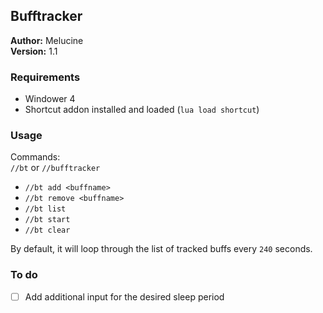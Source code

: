 ## Bufftracker

**Author:** Melucine
<br>
**Version:** 1.1
<be>

### Requirements
- Windower 4
- Shortcut addon installed and loaded (`lua load shortcut`)


### Usage

Commands: <br>
`//bt` or `//bufftracker`
<br>
- `//bt add <buffname>`
- `//bt remove <buffname>`
- `//bt list`
- `//bt start`
- `//bt clear`

By default, it will loop through the list of tracked buffs every `240` seconds. 

### To do
- [ ] Add additional input for the desired sleep period
